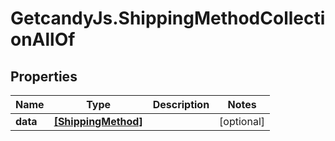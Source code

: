 # GetcandyJs.ShippingMethodCollectionAllOf

## Properties

Name | Type | Description | Notes
------------ | ------------- | ------------- | -------------
**data** | [**[ShippingMethod]**](ShippingMethod.md) |  | [optional] 


